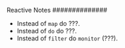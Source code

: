 

Reactive Notes
##############

- Instead of `map` do ???.
- Instead of `do` do ???.
- Instead of `filter` do `monitor` (???).